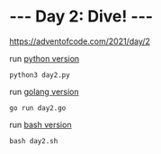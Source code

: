 
# --- Day 2: Dive! ---

https://adventofcode.com/2021/day/2

run [python version](https://github.com/skyying/aoc2021/blob/master/src/day02/day02.py)
```
python3 day2.py
```

run [golang version](https://github.com/skyying/aoc2021/blob/master/src/day02/day02.go)
```
go run day2.go
```


run [bash version](https://github.com/skyying/aoc2021/blob/master/src/day02/day02.sh)
```
bash day2.sh
```

